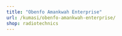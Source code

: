 ```yaml
---
title: "Obenfo Amankwah Enterprise"
url: /kumasi/obenfo-amankwah-enterprise/
shop: radiotechnics
---
```

